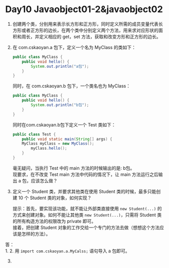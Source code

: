 # Day10 Javaobject01-2&javaobject02
1. 创建两个类，分别用来表示长方形和正方形，同时定义所需的成员变量代表长方形或者正方形的边长，在两个类中分别定义两个方法，用来求对应形状的面积和周长，并定义相应的 get，set 方法，获取和改变方形和正方形的边长。

2. 在 com.cskaoyan.a 包下，定义一个名为 MyClass 的类如下：  
    ```java
    public class MyClass {
        public void hello() {
            System.out.println("a包");
        }
    }
    ```
    同时，在 com.cskaoyan.b 包下，一个类名也为 MyClass：
    ```java
    public class MyClass {
        public void hello() {
            System.out.println("b包");
        }
    }
    ```
    同时在com.cskaoyan.b包下定义一个 Test 类如下：
    ```java
    public class Test {
        public void static main(String[] args) {
        MyClass myClass = new MyClass();
            myClass.hello();
        }
    }
    ```
    毫无疑问，当执行 Test 中的 main 方法的时候输出的是: b包。  
    现要求，在不改变 Test main 方法中代码的情况下，让 main 方法运行之后输出 a 包，应该怎么做？

3. 定义一个 Student 类，并要求其他类在使用 Student 类的时候，最多只能创建 10 个 Student 类的对象，如何实现？

    提示：首先，要实现该功能，就不能让外部类直接使用 `new Student(...)` 的方式来创建对象。如何不能让其他类 `new Student(...)`，只需将 Student 类的所有构造方法的权限改为 private 即可。  
    接着，把创建 Student 对象的工作交给一个专门的方法去做（想想这个方法应该是怎样的方法）。

答：  
1. 
2. 用 `import com.cskaoyan.a.MyCalss;` 语句导入 a 包即可。

3. 